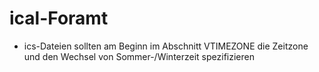 # ical-Foramt

* ics-Dateien sollten am Beginn im Abschnitt VTIMEZONE die Zeitzone und den Wechsel von Sommer-/Winterzeit spezifizieren